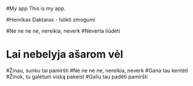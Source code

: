 #My app
This is my app.

#Henrikas Daktaras - Islikti zmogumi


#Ne ne ne ne, nereikia, neverk
#Neverta liūdėti
# Lai nebelyja ašarom vėl
#Žinau, sunku tai pamiršti
#Ne ne ne ne, nereikia, neverk
#Gana tau kentėti
#Žinok, tu galėtum viską pakeist
#Galiu tau padėti pamiršti
